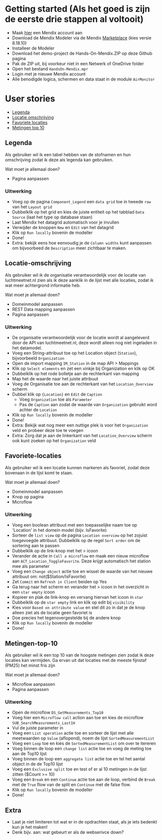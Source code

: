 # Getting started (Als het goed is zijn de eerste drie stappen al voltooit)
* Maak [hier](https://signup.mendix.com/link/signup/?ref=135440) een Mendix account aan
* Download de Mendix Modeler via de Mendix [Marketplace](https://marketplace.mendix.com/link/studiopro/8.18.10) (kies versie 8.18.10)
* Installeer de Modeler
* Download het demo-project de Hands-On-Mendix.ZIP op deze Github pagina
* Pak de ZIP uit, bij voorkeur niet in een Netwerk of OneDrive folder
* Open het bestand `HandsOn-Mendix.mpr`
* Login met je nieuwe Mendix account
* Alle benodigde logica, schermen en data staat in de module `AirMonitor`

# User stories
* [Legenda](#Legenda)
* [Locatie omschrijving](#Locatie-omschrijving)
* [Favoriete locaties](#Favoriete-locaties)
* [Metingen top 10](#Metingen-top-10)

## Legenda
Als gebruiker wil ik een tabel hebben van de stofnamen en hun omschrijving zodat ik deze als legenda kan gebruiken.

Wat moet je allemaal doen?
- Pagina aanpassen

### Uitwerking
- Voeg op de pagina `Component_Legend` een `data grid` toe in tweede `row` van het `Layout grid`
- Dubbelklik op het grid en kies de juiste entiteit op het tabblad `Data Source` (laat het type op database staan)
- Laat Mendix het datagrid automatisch voor je invullen
- Verwijder de knoppen `New` en `Edit` van het datagrid
- Klik op `Run locally` bovenin de modeller
- Done!
- Extra: bekijk eens hoe eenvoudig je de `Column widths` kunt aanpassen om bijvoorbeed de `Description` meer zichtbaar te maken.

## Locatie-omschrijving
Als gebruiker wil ik de organisatie verantwoordelijk voor de locatie van luchtmeetnet.nl zien als ik deze aanklik in de lijst met alle locaties, zodat ik wat meer achtergrond informatie heb.

Wat moet je allemaal doen?
- Domeinmodel aanpassen
- REST Data mapping aanpassen
- Pagina aanpassen

### Uitwerking
- De organisatie verantwoordelijk voor de locatie wordt al aangeleverd door de API van luchtmeetnet.nl, deze wordt alleen nog niet ingeladen in het datamodel.
- Voeg een String-attribuut toe op het Location object (`Station`), bijvoorbeeld `Organization`
- Open de import mapping `IM_Station` in de map API > Mappings
- Klik op `Select elements` en zet een vinkje bij Organization en klik op OK
- Dubbelklik op het rode bolletje aan de rechterkant van mapping
- Map het de waarde naar het juiste attribuut
- Voeg de Organisatie toe aan de rechterkant van het `Location_Overview` scherm
- Dubbel klik op `{Location}` en `Edit` de `Caption`
	- Voeg `Organization` toe als `Parameter`
	- Pas de `Caption` aan zodat de waarde van `Organization` gebruikt word achter de `Location`
- Klik op `Run locally` bovenin de modeller
- Done!
- Extra: Bekijk wat nog meer een nuttige plek is voor het `Organization` veld en probeer deze toe te voegen
- Extra: Zorg dat je aan de linkerkant van het `Location_Overview` scherm ook kunt zoeken op het `Organization` veld 

## Favoriete-locaties
Als gebruiker wil ik een locatie kunnen markeren als favoriet, zodat deze bovenaan in de lijst komt te staan.

Wat moet je allemaal doen?
- Domeinmodel aanpassen
- Knop op pagina
- Microflow

### Uitwerking
- Voeg een boolean attribuut met een toepasselijke naam toe op 'Location' in het domein model (bijv. IsFavorite)
- Sorteer de `list view` op de pagina `Location overview` op het zojuist toegevoegde attribuut. Dubbelklik op de regel `Sort order` om de sortering aan te passen
- Dubbelklik op de link-knop met het > icoon
- Verander de actie in `Call a microflow` en maak een nieuw microflow aan `ACT_Location_ToggleFavorite`. Deze krijgt automatisch het station mee als parameter
- Voeg een `Change object` actie toe en wissel de waarde van het nieuwe attribuut om: not($Station/IsFavorite)
- Zet `Commit`  en `Refresh in Client` beiden op Yes
- Ga terug naar het scherm en verander het > icoon in het overzicht in een `star empty` icoon
- Kopieer en plak de link-knop en vervang hiervan het icoon in `star`
- Dubbelklik op de `star empty` link en klik op edit bij `visibility` 
- Kies voor `Based on attribute value` en stel dit zo in dat je de knop alleen ziet als de locatie geen favoriet is
- Doe precies het tegenovergestelde bij de andere knop
- Klik op `Run locally` bovenin de modeller
- Done!
	
## Metingen-top-10
Als gebruiker wil ik een top 10 van de hoogste metingen zien zodat ik deze locaties kan vermijden.
Ga ervan uit dat locaties met de meeste fijnstaf (PM25) het minst fris zijn

Wat moet je allemaal doen?
- Microflow aanpassen
- Pagina aanpassen

### Uitwerking
- Open de microflow `DS_GetMeasurements_Top10`
- Voeg hier een `Microflow call` action aan toe en kies de microflow `SUB_SearchMeasurements_Last1H`
- Vul de juiste parameter in
- Voeg een `List operation` actie toe en sorteer de lijst met alle meetwaarden op `Value` (aflopend), noem de lijst `SortedMeasurementList`
- Voeg een `Loop` toe en kies de `SortedMeasurementList` om over te itereren
- Voeg binnen de loop een `change list` actie toe en voeg de meting toe aan de Top10 lijst
- Voeg binnen de loop een `aggregate list` actie toe en tel het aantal object in de de Top10 lijst
- Voeg een `Exclusive split` toe en test of er al 10 metingen in de lijst zitten ($Count >= 10)
- Voeg een `Break` en een `Continue` actie toe aan de loop, verbind de `Break` met de `True` flow van de split en `Continue` met de false flow.
- Klik op `Run locally` bovenin de modeller
- Done!

## Extra
- Laat je niet limiteren tot wat er in de opdrachten staat, als je iets bedenkt kun je het maken!
- Denk bijv. aan: wat gebeurt er als de webserivce down?
